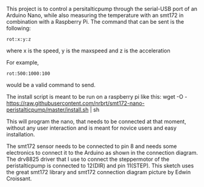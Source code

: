 This project is to control a persitalticpump through the serial-USB port of an Arduino Nano, while also measuring the temperature with an smt172 in combination with a Raspberry Pi.
The command that can be sent is the following:

`rot:x:y:z`

where x is the speed, y is the maxspeed and z is the acceleration

For example,

`rot:500:1000:100`

would be a valid command to send.

The install script is meant to be run on a raspberry pi like this:
wget -O - https://raw.githubusercontent.com/nrbrt/smt172-nano-peristalticpump/master/install.sh | sh

This will program the nano, that needs to be connected at that moment, without any user interaction and is meant for novice users
and easy installation.

The smt172 sensor needs to be connected to pin 8 and needs some electronics to connect it to the Arduino as shown in the connection diagram.
The drv8825 driver that I use to connect the steppermotor of the peristalticpump is connected to 12(DIR) and pin 11(STEP).
This sketch uses the great smt172 library and smt172 connection diagram picture by Edwin Croissant.
